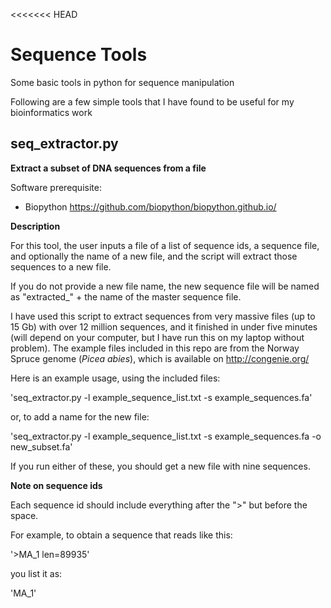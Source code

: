 <<<<<<< HEAD
# Sequence Tools
Some basic tools in python for sequence manipulation

Following are a few simple tools that I have found to be useful for my bioinformatics work


## seq_extractor.py

**Extract a subset of DNA sequences from a file**

Software prerequisite:

* Biopython https://github.com/biopython/biopython.github.io/

**Description**

For this tool, the user inputs a file of a list of sequence ids, a sequence file, and optionally the name of a new file, and the script will extract those sequences to a new file. 

If you do not provide a new file name, the new sequence file will be named as "extracted_" + the name of the master sequence file. 

I have used this script to extract sequences from very massive files (up to 15 Gb) with over 12 million sequences, and it finished in under five minutes (will depend on your computer, but I have run this on my laptop without problem). The example files included in this repo are from the Norway Spruce genome (*Picea abies*), which is available on http://congenie.org/ 

Here is an example usage, using the included files:

'seq_extractor.py -l example_sequence_list.txt -s example_sequences.fa'

or, to add a name for the new file:

'seq_extractor.py -l example_sequence_list.txt -s example_sequences.fa -o new_subset.fa'

If you run either of these, you should get a new file with nine sequences. 


**Note on sequence ids**

Each sequence id should include everything after the ">" but before the space. 

For example, to obtain a sequence that reads like this:

'>MA_1 len=89935'

you list it as:

'MA_1'

